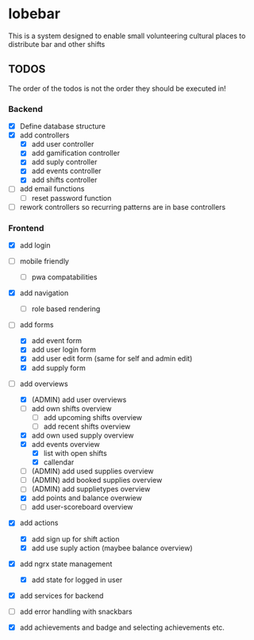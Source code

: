 # lobebar
This is a system designed to enable small volunteering cultural places to distribute bar and other shifts

## TODOS
The order of the todos is not the order they should be executed in!

### Backend
- [X] Define database structure
- [X] add controllers
    - [X] add user controller
    - [X] add gamification controller
    - [X] add suply controller
    - [X] add events controller
    - [X] add shifts controller
- [ ] add email functions
    - [ ] reset password function
- [ ] rework controllers so recurring patterns are in base controllers

### Frontend
- [X] add login
- [ ] mobile friendly
    - [ ] pwa compatabilities
- [X] add navigation
    - [ ] role based rendering
- [ ] add forms
    - [X] add event form
    - [X] add user login form
    - [X] add user edit form (same for self and admin edit)
    - [X] add supply form
- [ ] add overviews
    - [X] (ADMIN) add user overviews
    - [ ] add own shifts overview
        - [ ] add upcoming shifts  overview
        - [ ] add recent shifts overview
    - [X] add own used supply overview
    - [X] add events overview
        - [X] list with open shifts
        - [X] callendar
    - [ ] (ADMIN) add used supplies overview
    - [ ] (ADMIN) add booked supplies overview
    - [ ] (ADMIN) add supplietypes overview
    - [X] add points and balance overwiew
    - [ ] add user-scoreboard overview
- [X] add actions
    - [X] add sign up for shift action
    - [X] add use suply action (maybee balance overview)
- [X] add ngrx state management
    - [X] add state for logged in user
- [X] add services for backend
- [ ] add error handling with snackbars
- [X] add achievements and badge and selecting achievements etc. 


